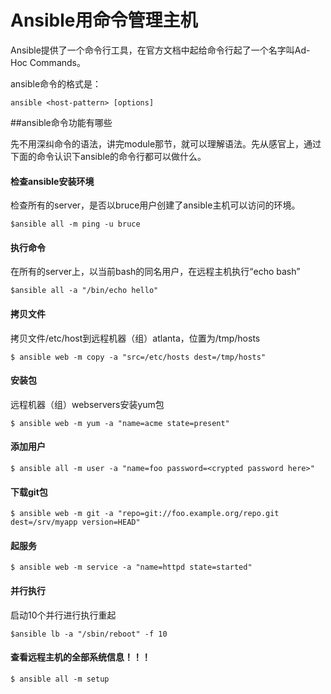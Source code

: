 # Ansible用命令管理主机

Ansible提供了一个命令行工具，在官方文档中起给命令行起了一个名字叫Ad-Hoc Commands。

ansible命令的格式是：

```
ansible <host-pattern> [options]
```

##ansible命令功能有哪些

先不用深纠命令的语法，讲完module那节，就可以理解语法。先从感官上，通过下面的命令认识下ansible的命令行都可以做什么。

#### 检查ansible安装环境



检查所有的server，是否以bruce用户创建了ansible主机可以访问的环境。

```$ansible all -m ping -u bruce```


#### 执行命令


在所有的server上，以当前bash的同名用户，在远程主机执行“echo bash”

```$ansible all -a "/bin/echo hello"```


#### 拷贝文件


拷贝文件/etc/host到远程机器（组）atlanta，位置为/tmp/hosts

```$ ansible web -m copy -a "src=/etc/hosts dest=/tmp/hosts"```


#### 安装包


远程机器（组）webservers安装yum包

```$ ansible web -m yum -a "name=acme state=present"```


#### 添加用户



```$ ansible all -m user -a "name=foo password=<crypted password here>"```


#### 下载git包




```$ ansible web -m git -a "repo=git://foo.example.org/repo.git dest=/srv/myapp version=HEAD"```


#### 起服务



```$ ansible web -m service -a "name=httpd state=started"```


#### 并行执行


启动10个并行进行执行重起


```$ansible lb -a "/sbin/reboot" -f 10```

#### 查看远程主机的全部系统信息！！！


```$ ansible all -m setup```
